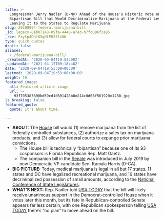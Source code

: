 ```yaml
---
title: >-
  Congressman Jerry Nadler (D-Ny) Ahead of the House's Historic Vote on a
  Bipartisan Bill that Would Decriminalize Marijuana at the Federal Level,
  Leaving It to the States to Regulate Marijuana.
slug: 20200904-federal-marijuana-bill
_id: legacy-8ab07148-09fa-4448-a7ed-b7fd086f3a95
_rev: Pxytp4DhfU5gNtP633lvOb
type: quick_quotes
draft: false
aliases:
  - /federal-marijuana-bill/
_createdAt: '2020-09-04T19:53:08Z'
_updatedAt: '2021-04-17T09:18:48Z'
date: '2020-09-04T19:53:08+00:00'
lastmod: '2020-09-04T19:53:08+00:00'
weight: 50
featured_image:
  alt: Featured article image
  url: >-
    93f705383690bd59cd1d391428b8e814c0d63f501920x1280.jpg
is_breaking: false
featured_quote:
  quote: It's about time.

---
```

* **ABOUT:** The [House](https://www.congress.gov/bill/116th-congress/house-bill/3884) bill would (1) remove marijuana from the list of federally controlled substances, (2) authorize a sales tax on marijuana products, and (3) allow for federal courts to expunge prior marijuana convictions.
  * The House bill is technically “bipartisan” because one of its 93 cosponsors is Florida Republican Rep. Matt Gaetz.
  * The companion bill in the [Senate](https://www.congress.gov/bill/116th-congress/senate-bill/2227) was introduced in July 2019 by now Democratic VP candidate Sen. Kamala Harris (D-CA).
* **BIG PICTURE:** Today, medical marijuana is legal in all but 17 states. 11 states and DC have legalized recreational marijuana, and 16 states have decriminalized possession of small amounts, according to the [National Conference of State Legislatures](https://www.ncsl.org/research/civil-and-criminal-justice/clearing-criminal-records-for-cannabis-offenses.aspx).
* **WHAT’S NEXT:** Rep. Nadler told [USA TODAY](https://www.usatoday.com/story/news/politics/2020/09/04/marijuana-house-vote-federal-legalization-first-time/5678068002/) that the bill will likely receive unanimous support in the Democrat-controlled House when it votes later this month, but its fate in Republican-controlled Senate appears far less certain, with one Republican spokesperson telling [USA TODAY](https://www.usatoday.com/story/news/politics/2020/09/04/marijuana-house-vote-federal-legalization-first-time/5678068002/) there’s “no plan” to move ahead on the bill.